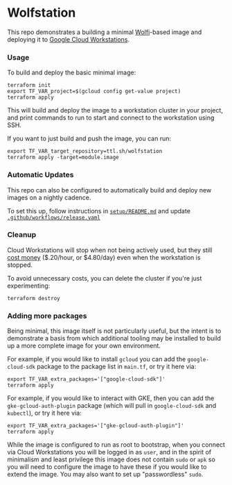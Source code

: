 # Wolfstation

This repo demonstrates a building a minimal [Wolfi](https://wolfi.dev/os)-based
image and deploying it to
[Google Cloud Workstations](https://cloud.google.com/workstations/).

### Usage

To build and deploy the basic minimal image:

```shell
terraform init
export TF_VAR_project=$(gcloud config get-value project)
terraform apply
```

This will build and deploy the image to a workstation cluster in your project,
and print commands to run to start and connect to the workstation using SSH.

If you want to just build and push the image, you can run:

```shell
export TF_VAR_target_repository=ttl.sh/wolfstation
terraform apply -target=module.image
```

### Automatic Updates

This repo can also be configured to automatically build and deploy new images
on a nightly cadence.

To set this up, follow instructions in [`setup/README.md`](setup/README.md) and
update [`.github/workflows/release.yaml`](.github/workflows/release.yaml)

### Cleanup

Cloud Workstations will stop when not being actively used, but they still
[cost money](https://cloud.google.com/workstations/pricing/) ($.20/hour, or $4.80/day)
even when the workstation is stopped.

To avoid unnecessary costs, you can delete the cluster if you're just experimenting:

```shell
terraform destroy
```

### Adding more packages

Being minimal, this image itself is not particularly useful, but the intent
is to demonstrate a basis from which additional tooling may be installed to
build up a more complete image for your own environment.

For example, if you would like to install `gcloud` you can add the
`google-cloud-sdk` package to the package list in `main.tf`, or try it here
via:

```shell
export TF_VAR_extra_packages='["google-cloud-sdk"]'
terraform apply
```

For example, if you would like to interact with GKE, then you can add the
`gke-gcloud-auth-plugin` package (which will pull in `google-cloud-sdk` and
`kubectl`), or try it here via:

```shell
export TF_VAR_extra_packages='["gke-gcloud-auth-plugin"]'
terraform apply
```

While the image is configured to run as root to bootstrap, when you connect via
Cloud Workstations you will be logged in as `user`, and in the spirit of
minimalism and least privilege this image does not contain `sudo` or `apk`
so you will need to configure the image to have these if you would like to
extend the image.  You may also want to set up "passwordless" `sudo`.
